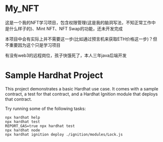 # My_NFT
这是一个我的NFT学习项目，包含权限管理(这是我的脑洞写法，不知正常工作中是什么样子的)、Mint NFT、NFT Swap的功能，还未开发完成

本项目中会有实际上并不需要这一步(比如通过预言机来获取ETH价格这一步)？但不重要因为这个只是学习项目

有没有web3的远程岗位，孩子快饿死了，本人三年java后端开发

# Sample Hardhat Project

This project demonstrates a basic Hardhat use case. It comes with a sample contract, a test for that contract, and a Hardhat Ignition module that deploys that contract.

Try running some of the following tasks:

```shell
npx hardhat help
npx hardhat test
REPORT_GAS=true npx hardhat test
npx hardhat node
npx hardhat ignition deploy ./ignition/modules/Lock.js
```
